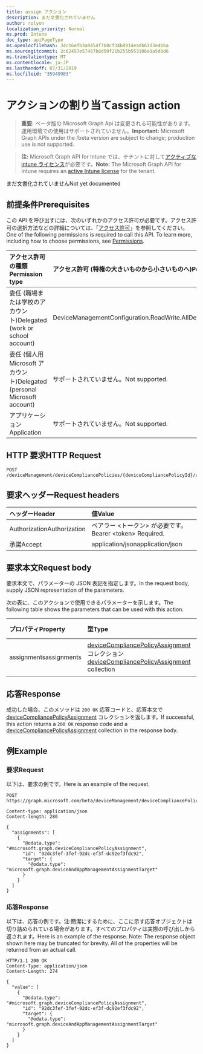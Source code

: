 ```yaml
---
title: assign アクション
description: まだ文書化されていません
author: rolyon
localization_priority: Normal
ms.prod: Intune
doc_type: apiPageType
ms.openlocfilehash: 34c16efb3a0454f760cf34b8914eadb61d3e4bba
ms.sourcegitcommit: 2c62457e57467b8d50f21b255b553106a9a5d8d6
ms.translationtype: MT
ms.contentlocale: ja-JP
ms.lasthandoff: 07/31/2019
ms.locfileid: "35949903"
---
```

# <a name="assign-action"></a><span data-ttu-id="5c4bf-103">アクションの割り当て</span><span class="sxs-lookup"><span data-stu-id="5c4bf-103">assign action</span></span>

> <span data-ttu-id="5c4bf-104">**重要:** ベータ版の Microsoft Graph Api は変更される可能性があります。運用環境での使用はサポートされていません。</span><span class="sxs-lookup"><span data-stu-id="5c4bf-104">**Important:** Microsoft Graph APIs under the /beta version are subject to change; production use is not supported.</span></span>

> <span data-ttu-id="5c4bf-105">**注:** Microsoft Graph API for Intune では、テナントに対して[アクティブな intune ライセンス](https://go.microsoft.com/fwlink/?linkid=839381)が必要です。</span><span class="sxs-lookup"><span data-stu-id="5c4bf-105">**Note:** The Microsoft Graph API for Intune requires an [active Intune license](https://go.microsoft.com/fwlink/?linkid=839381) for the tenant.</span></span>

<span data-ttu-id="5c4bf-106">まだ文書化されていません</span><span class="sxs-lookup"><span data-stu-id="5c4bf-106">Not yet documented</span></span>

## <a name="prerequisites"></a><span data-ttu-id="5c4bf-107">前提条件</span><span class="sxs-lookup"><span data-stu-id="5c4bf-107">Prerequisites</span></span>
<span data-ttu-id="5c4bf-p101">この API を呼び出すには、次のいずれかのアクセス許可が必要です。アクセス許可の選択方法などの詳細については、「[アクセス許可](/graph/permissions-reference)」を参照してください。</span><span class="sxs-lookup"><span data-stu-id="5c4bf-p101">One of the following permissions is required to call this API. To learn more, including how to choose permissions, see [Permissions](/graph/permissions-reference).</span></span>

|<span data-ttu-id="5c4bf-110">アクセス許可の種類</span><span class="sxs-lookup"><span data-stu-id="5c4bf-110">Permission type</span></span>|<span data-ttu-id="5c4bf-111">アクセス許可 (特権の大きいものから小さいものへ)</span><span class="sxs-lookup"><span data-stu-id="5c4bf-111">Permissions (from most to least privileged)</span></span>|
|:---|:---|
|<span data-ttu-id="5c4bf-112">委任 (職場または学校のアカウント)</span><span class="sxs-lookup"><span data-stu-id="5c4bf-112">Delegated (work or school account)</span></span>|<span data-ttu-id="5c4bf-113">DeviceManagementConfiguration.ReadWrite.All</span><span class="sxs-lookup"><span data-stu-id="5c4bf-113">DeviceManagementConfiguration.ReadWrite.All</span></span>|
|<span data-ttu-id="5c4bf-114">委任 (個人用 Microsoft アカウント)</span><span class="sxs-lookup"><span data-stu-id="5c4bf-114">Delegated (personal Microsoft account)</span></span>|<span data-ttu-id="5c4bf-115">サポートされていません。</span><span class="sxs-lookup"><span data-stu-id="5c4bf-115">Not supported.</span></span>|
|<span data-ttu-id="5c4bf-116">アプリケーション</span><span class="sxs-lookup"><span data-stu-id="5c4bf-116">Application</span></span>|<span data-ttu-id="5c4bf-117">サポートされていません。</span><span class="sxs-lookup"><span data-stu-id="5c4bf-117">Not supported.</span></span>|

## <a name="http-request"></a><span data-ttu-id="5c4bf-118">HTTP 要求</span><span class="sxs-lookup"><span data-stu-id="5c4bf-118">HTTP Request</span></span>
<!-- {
  "blockType": "ignored"
}
-->
``` http
POST /deviceManagement/deviceCompliancePolicies/{deviceCompliancePolicyId}/assign
```

## <a name="request-headers"></a><span data-ttu-id="5c4bf-119">要求ヘッダー</span><span class="sxs-lookup"><span data-stu-id="5c4bf-119">Request headers</span></span>
|<span data-ttu-id="5c4bf-120">ヘッダー</span><span class="sxs-lookup"><span data-stu-id="5c4bf-120">Header</span></span>|<span data-ttu-id="5c4bf-121">値</span><span class="sxs-lookup"><span data-stu-id="5c4bf-121">Value</span></span>|
|:---|:---|
|<span data-ttu-id="5c4bf-122">Authorization</span><span class="sxs-lookup"><span data-stu-id="5c4bf-122">Authorization</span></span>|<span data-ttu-id="5c4bf-123">ベアラー &lt;トークン&gt; が必要です。</span><span class="sxs-lookup"><span data-stu-id="5c4bf-123">Bearer &lt;token&gt; Required.</span></span>|
|<span data-ttu-id="5c4bf-124">承諾</span><span class="sxs-lookup"><span data-stu-id="5c4bf-124">Accept</span></span>|<span data-ttu-id="5c4bf-125">application/json</span><span class="sxs-lookup"><span data-stu-id="5c4bf-125">application/json</span></span>|

## <a name="request-body"></a><span data-ttu-id="5c4bf-126">要求本文</span><span class="sxs-lookup"><span data-stu-id="5c4bf-126">Request body</span></span>
<span data-ttu-id="5c4bf-127">要求本文で、パラメーターの JSON 表記を指定します。</span><span class="sxs-lookup"><span data-stu-id="5c4bf-127">In the request body, supply JSON representation of the parameters.</span></span>

<span data-ttu-id="5c4bf-128">次の表に、このアクションで使用できるパラメーターを示します。</span><span class="sxs-lookup"><span data-stu-id="5c4bf-128">The following table shows the parameters that can be used with this action.</span></span>

|<span data-ttu-id="5c4bf-129">プロパティ</span><span class="sxs-lookup"><span data-stu-id="5c4bf-129">Property</span></span>|<span data-ttu-id="5c4bf-130">型</span><span class="sxs-lookup"><span data-stu-id="5c4bf-130">Type</span></span>|<span data-ttu-id="5c4bf-131">説明</span><span class="sxs-lookup"><span data-stu-id="5c4bf-131">Description</span></span>|
|:---|:---|:---|
|<span data-ttu-id="5c4bf-132">assignments</span><span class="sxs-lookup"><span data-stu-id="5c4bf-132">assignments</span></span>|<span data-ttu-id="5c4bf-133">[deviceCompliancePolicyAssignment](../resources/intune-deviceconfig-devicecompliancepolicyassignment.md) コレクション</span><span class="sxs-lookup"><span data-stu-id="5c4bf-133">[deviceCompliancePolicyAssignment](../resources/intune-deviceconfig-devicecompliancepolicyassignment.md) collection</span></span>|<span data-ttu-id="5c4bf-134">まだ文書化されていません</span><span class="sxs-lookup"><span data-stu-id="5c4bf-134">Not yet documented</span></span>|



## <a name="response"></a><span data-ttu-id="5c4bf-135">応答</span><span class="sxs-lookup"><span data-stu-id="5c4bf-135">Response</span></span>
<span data-ttu-id="5c4bf-136">成功した場合、このメソッドは `200 OK` 応答コードと、応答本文で [deviceCompliancePolicyAssignment](../resources/intune-deviceconfig-devicecompliancepolicyassignment.md) コレクションを返します。</span><span class="sxs-lookup"><span data-stu-id="5c4bf-136">If successful, this action returns a `200 OK` response code and a [deviceCompliancePolicyAssignment](../resources/intune-deviceconfig-devicecompliancepolicyassignment.md) collection in the response body.</span></span>

## <a name="example"></a><span data-ttu-id="5c4bf-137">例</span><span class="sxs-lookup"><span data-stu-id="5c4bf-137">Example</span></span>

### <a name="request"></a><span data-ttu-id="5c4bf-138">要求</span><span class="sxs-lookup"><span data-stu-id="5c4bf-138">Request</span></span>
<span data-ttu-id="5c4bf-139">以下は、要求の例です。</span><span class="sxs-lookup"><span data-stu-id="5c4bf-139">Here is an example of the request.</span></span>
``` http
POST https://graph.microsoft.com/beta/deviceManagement/deviceCompliancePolicies/{deviceCompliancePolicyId}/assign

Content-type: application/json
Content-length: 280

{
  "assignments": [
    {
      "@odata.type": "#microsoft.graph.deviceCompliancePolicyAssignment",
      "id": "92dc3fef-3fef-92dc-ef3f-dc92ef3fdc92",
      "target": {
        "@odata.type": "microsoft.graph.deviceAndAppManagementAssignmentTarget"
      }
    }
  ]
}
```

### <a name="response"></a><span data-ttu-id="5c4bf-140">応答</span><span class="sxs-lookup"><span data-stu-id="5c4bf-140">Response</span></span>
<span data-ttu-id="5c4bf-p102">以下は、応答の例です。注:簡潔にするために、ここに示す応答オブジェクトは切り詰められている場合があります。すべてのプロパティは実際の呼び出しから返されます。</span><span class="sxs-lookup"><span data-stu-id="5c4bf-p102">Here is an example of the response. Note: The response object shown here may be truncated for brevity. All of the properties will be returned from an actual call.</span></span>
``` http
HTTP/1.1 200 OK
Content-Type: application/json
Content-Length: 274

{
  "value": [
    {
      "@odata.type": "#microsoft.graph.deviceCompliancePolicyAssignment",
      "id": "92dc3fef-3fef-92dc-ef3f-dc92ef3fdc92",
      "target": {
        "@odata.type": "microsoft.graph.deviceAndAppManagementAssignmentTarget"
      }
    }
  ]
}
```





